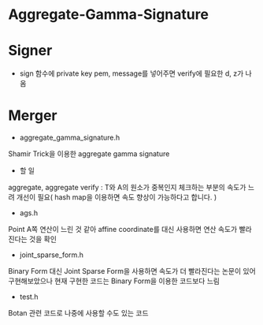 # Aggregate-Gamma-Signature

# Signer
- sign 함수에 private key pem, message를 넣어주면 verify에 필요한 d, z가 나옴

# Merger
- aggregate_gamma_signature.h

Shamir Trick을 이용한 aggregate gamma signature

* 할 일 

aggregate, aggregate verify : T와 A의 원소가 중복인지 체크하는 부분의 속도가 느려 개선이 필요( hash map을 이용하면 속도 향상이 가능하다고 합니다. )

- ags.h

Point A쪽 연산이 느린 것 같아 affine coordinate를 대신 사용하면 연산 속도가
빨라진다는 것을 확인

- joint_sparse_form.h

Binary Form 대신 Joint Sparse Form을 사용하면 속도가 더 빨라진다는 논문이 있어
구현해보았으나 현재 구현한 코드는 Binary Form을 이용한 코드보다 느림

- test.h

Botan 관련 코드로 나중에 사용할 수도 있는 코드
